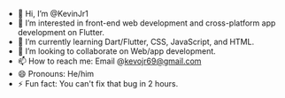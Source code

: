 - 👋 Hi, I’m @KevinJr1
- 👀 I’m interested in front-end web development and cross-platform app development on Flutter.
- 🌱 I’m currently learning Dart/Flutter, CSS, JavaScript, and HTML.
- 💞️ I’m looking to collaborate on Web/app development.
- 📫 How to reach me: Email @kevojr69@gmail.com
- 😄 Pronouns: He/him
- ⚡ Fun fact: You can't fix that bug in 2 hours.

<!---
KevinJr1/KevinJr1 is a ✨ special ✨ repository because its `README.md` (this file) appears on your GitHub profile.
You can click the Preview link to take a look at your changes.
--->
